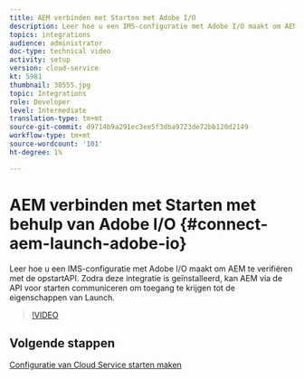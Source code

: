 ```yaml
---
title: AEM verbinden met Starten met Adobe I/O
description: Leer hoe u een IMS-configuratie met Adobe I/O maakt om AEM te verifiëren met de opstartAPI. Zodra deze integratie is geïnstalleerd, kan AEM via de API voor starten communiceren om toegang te krijgen tot de eigenschappen van Launch.
topics: integrations
audience: administrator
doc-type: technical video
activity: setup
version: cloud-service
kt: 5981
thumbnail: 38555.jpg
topic: Integrations
role: Developer
level: Intermediate
translation-type: tm+mt
source-git-commit: d9714b9a291ec3ee5f3dba9723de72bb120d2149
workflow-type: tm+mt
source-wordcount: '101'
ht-degree: 1%

---
```



# AEM verbinden met Starten met behulp van Adobe I/O {#connect-aem-launch-adobe-io}

Leer hoe u een IMS-configuratie met Adobe I/O maakt om AEM te verifiëren met de opstartAPI. Zodra deze integratie is geïnstalleerd, kan AEM via de API voor starten communiceren om toegang te krijgen tot de eigenschappen van Launch.

>[!VIDEO](https://video.tv.adobe.com/v/38555?quality=12&learn=on)

## Volgende stappen

[Configuratie van Cloud Service starten maken](create-launch-cloud-service.md)
